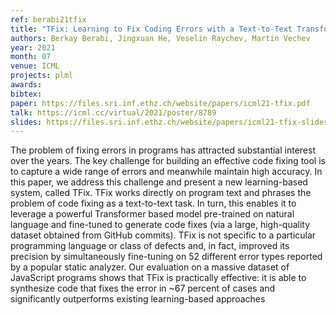 ```yaml
---
ref: berabi21tfix
title: "TFix: Learning to Fix Coding Errors with a Text-to-Text Transformer"
authors: Berkay Berabi, Jingxuan He, Veselin Raychev, Martin Vechev
year: 2021
month: 07
venue: ICML
projects: plml
awards:
bibtex:
paper: https://files.sri.inf.ethz.ch/website/papers/icml21-tfix.pdf
talk: https://icml.cc/virtual/2021/poster/8789
slides: https://files.sri.inf.ethz.ch/website/papers/icml21-tfix-slides.pdf
---
```


The problem of fixing errors in programs has attracted substantial interest over the years. The key challenge for building an effective code fixing tool is to capture a wide range of errors and meanwhile maintain high accuracy. In this paper, we address this challenge and present a new learning-based system, called TFix. TFix works directly on program text and phrases the problem of code fixing as a text-to-text task. In turn, this enables it to leverage a powerful Transformer based model pre-trained on natural language and fine-tuned to generate code fixes (via a large, high-quality dataset obtained from GitHub commits). TFix is not specific to a particular programming language or class of defects and, in fact, improved its precision by simultaneously fine-tuning on 52 different error types reported by a popular static analyzer. Our evaluation on a massive dataset of JavaScript programs shows that TFix is practically effective: it is able to synthesize code that fixes the error in ~67 percent of cases and significantly outperforms existing learning-based approaches